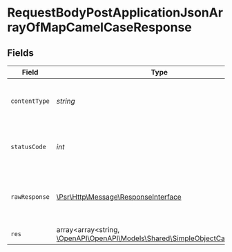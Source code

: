 # RequestBodyPostApplicationJsonArrayOfMapCamelCaseResponse


## Fields

| Field                                                                                                                      | Type                                                                                                                       | Required                                                                                                                   | Description                                                                                                                |
| -------------------------------------------------------------------------------------------------------------------------- | -------------------------------------------------------------------------------------------------------------------------- | -------------------------------------------------------------------------------------------------------------------------- | -------------------------------------------------------------------------------------------------------------------------- |
| `contentType`                                                                                                              | *string*                                                                                                                   | :heavy_check_mark:                                                                                                         | HTTP response content type for this operation                                                                              |
| `statusCode`                                                                                                               | *int*                                                                                                                      | :heavy_check_mark:                                                                                                         | HTTP response status code for this operation                                                                               |
| `rawResponse`                                                                                                              | [\Psr\Http\Message\ResponseInterface](https://www.php-fig.org/psr/psr-7/#33-psrhttpmessageresponseinterface)               | :heavy_minus_sign:                                                                                                         | Raw HTTP response; suitable for custom response parsing                                                                    |
| `res`                                                                                                                      | array<array<string, [\OpenAPI\OpenAPI\Models\Shared\SimpleObjectCamelCase](../../Models/Shared/SimpleObjectCamelCase.md)>> | :heavy_minus_sign:                                                                                                         | OK                                                                                                                         |
